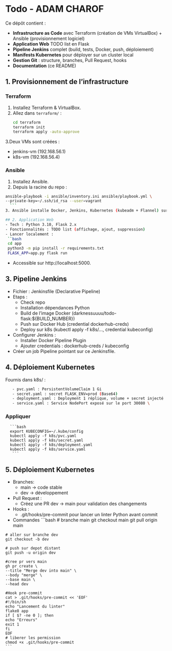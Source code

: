 # Todo - ADAM CHAROF

Ce dépôt contient :

- **Infrastructure as Code** avec Terraform (création de VMs VirtualBox) + Ansible (provisionnement logiciel)  
- **Application Web** TODO list en Flask  
- **Pipeline Jenkins** complet (build, tests, Docker, push, déploiement)  
- **Manifests Kubernetes** pour déployer sur un cluster local  
- **Gestion Git** : structure, branches, Pull Request, hooks  
- **Documentation** (ce README)

## 1. Provisionnement de l’infrastructure

### Terraform

1. Installez Terraform & VirtualBox.  
2. Allez dans `terraform/` :  
   ```bash
   cd terraform
   terraform init
   terraform apply -auto-approve
   ```
 3.Deux VMs sont créées :
  - jenkins-vm (192.168.56.1)
  - k8s-vm (192.168.56.4)

### Ansible
1. Installez Ansible.
2. Depuis la racine du repo :
  ```bash
  ansible-playbook -i ansible/inventory.ini ansible/playbook.yml \ 
  --private-key=~/.ssh/id_rsa --user=vagrant
    ```
3. Ansible installe Docker, Jenkins, Kubernetes (kubeadm + Flannel) sur les VMs.

## 2. Application Web
- Tech : Python 3.10, Flask 2.x
- Fonctionnalités : TODO list (affichage, ajout, suppression)
- Lancer localement :
   ``bash
   cd app
   python3 -m pip install -r requirements.txt
   FLASK_APP=app.py flask run
  ```
- Accessible sur http://localhost:5000.

## 3. Pipeline Jenkins
   - Fichier : Jenkinsfile (Declarative Pipeline)
   - Etaps :
      - Check repo
      - Installation dépendances Python
      - Build de l’image Docker (darknessuuuu/todo-flask:${BUILD_NUMBER})
      - Push sur Docker Hub (credential dockerhub-creds)
      - Deploy sur k8s (kubectl apply -f k8s/..., credential kubeconfig)
   - Configurer Jenkins :
      - Installer Docker Pipeline Plugin
      - Ajouter credentials : dockerhub-creds / kubeconfig
   - Créer un job Pipeline pointant sur ce Jenkinsfile.

## 4. Déploiement Kubernetes
   Fournis dans k8s/ :
   ```bash
      - pvc.yaml : PersistentVolumeClaim 1 Gi 
      - secret.yaml : secret FLASK_ENV=prod (Base64) 
      - deployment.yaml : Deployment 1 réplique, volume + secret injecté 
      - service.yaml : Service NodePort exposé sur le port 30080 \
   ```
   ### Appliquer
      ```bash
      export KUBECONFIG=~/.kube/config
      kubectl apply -f k8s/pvc.yaml
      kubectl apply -f k8s/secret.yaml
      kubectl apply -f k8s/deployment.yaml
      kubectl apply -f k8s/service.yaml
       ```
## 5. Déploiement Kubernetes
   - Branches:
      - main → code stable
      - dev → développement
   - Pull Request :
      - Créez une PR dev → main pour validation des changements
   - Hooks :
      - .git/hooks/pre-commit pour lancer un linter Python avant commit
   - Commandes
    ```bash 
    # branche main
    git checkout main
    git pull origin main

    # aller sur branche dev
    git checkout -b dev

    # push sur depot distant
    git push -u origin dev

    #cree pr vers main
    gh pr create \
    --title "Merge dev into main" \
    --body "merge" \
    --base main \
    --head dev
    
    #Hook pre-commit
    cat > .git/hooks/pre-commit << 'EOF'
    #!/bin/sh
    echo "Lancement du linter"
    flake8 app
    if [ $? -ne 0 ]; then
    echo "Erreurs"
    exit 1
    fi
    EOF
    # liberer les permission
    chmod +x .git/hooks/pre-commit
    ```

